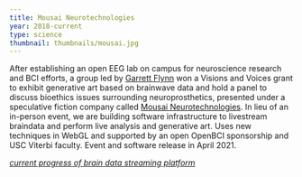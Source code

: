 ```yaml
---
title: Mousai Neurotechnologies
year: 2018-current
type: science
thumbnail: thumbnails/mousai.jpg
---
```

After establishing an open EEG lab on campus for neuroscience research and BCI efforts, a group led by [Garrett Flynn](http://garrettflynn.com) won a Visions and Voices grant to exhibit generative art based on brainwave data and hold a panel to discuss bioethics issues surrounding neuroprosthetics, presented under a speculative fiction company called [Mousai Neurotechnologies](https://mousaineuro.com).  In lieu of an in-person event, we are building software infrastructure to livestream braindata and perform live analysis and generative art. Uses new techniques in WebGL and supported by an open OpenBCI sponsorship and USC Viterbi faculty. Event and software release in April 2021.

[*current progress of brain data streaming platform*](https://mousaineuro.com/brainstorm.html)